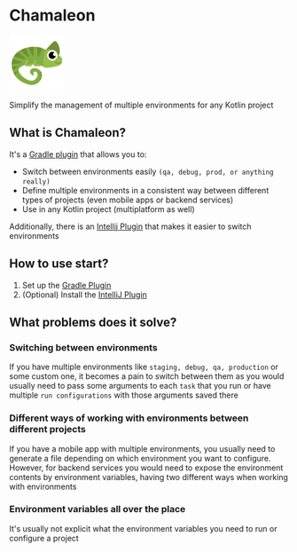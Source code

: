 # Chamaleon

<img src="/assets/Logo.svg" alt="Chamaleon logo" width="100" height="100">

Simplify the management of multiple environments for any Kotlin project

## What is Chamaleon?

It's a [Gradle plugin](gradle-plugin/README.md) that allows you to:

- Switch between environments easily `(qa, debug, prod, or anything really)`
- Define multiple environments in a consistent way between different types of projects (even mobile apps or backend
  services)
- Use in any Kotlin project (multiplatform as well)

Additionally, there is an [Intellij Plugin](intellij-plugin/plugin/README.md) that makes it easier to switch
environments

## How to use start?

1. Set up the [Gradle Plugin](gradle-plugin/README.md)
2. (Optional) Install the [IntelliJ Plugin](intellij-plugin/plugin/README.md)

## What problems does it solve?

### Switching between environments

If you have multiple environments like `staging, debug, qa, production` or some custom one, it becomes a pain to
switch between them as you would usually need to pass some arguments to each `task` that you run or have multiple
`run configurations` with those arguments saved there

### Different ways of working with environments between different projects

If you have a mobile app with multiple environments, you usually need to generate a file depending on which environment
you want to configure.
However, for backend services you would need to expose the environment contents by environment
variables, having two different ways when working with environments

### Environment variables all over the place

It's usually not explicit what the environment variables you need to run or configure a project